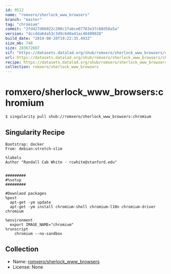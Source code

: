 ```yaml
---
id: 9512
name: "romxero/sherlock_www_browsers"
branch: "master"
tag: "chromium"
commit: "2fd427d06022c200c1fabce07763e37c88d58a5a"
version: "4ccdda64a53c3d9c640a41ac40409028"
build_date: "2019-08-20T19:22:35.493Z"
size_mb: 740
size: 283672607
sif: "https://datasets.datalad.org/shub/romxero/sherlock_www_browsers/chromium/2019-08-20-2fd427d0-4ccdda64/4ccdda64a53c3d9c640a41ac40409028.simg"
url: https://datasets.datalad.org/shub/romxero/sherlock_www_browsers/chromium/2019-08-20-2fd427d0-4ccdda64/
recipe: https://datasets.datalad.org/shub/romxero/sherlock_www_browsers/chromium/2019-08-20-2fd427d0-4ccdda64/Singularity
collection: romxero/sherlock_www_browsers
---
```


# romxero/sherlock_www_browsers:chromium

```bash
$ singularity pull shub://romxero/sherlock_www_browsers:chromium
```

## Singularity Recipe

```singularity
Bootstrap: docker
From: debian:stretch-slim

%labels
Author "Randall Cab White - rcwhite@stanford.edu"


#########
#%setup
#########

#Downlaod packages
%post
  apt-get -ym update
  apt-get -ym install chromium-shell chromium-l10n chromium-driver chromium

%environment
  export IMAGE_NAME="chromium"
%runscript
	chromium --no-sandbox
```

## Collection

 - Name: [romxero/sherlock_www_browsers](https://github.com/romxero/sherlock_www_browsers)
 - License: None

